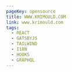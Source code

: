 ```yaml
---
pageKey: opensource
title: WWW.KRIMOULD.COM
link: www.krimould.com
tags:
  - REACT
  - GATSBYJS
  - TAILWIND
  - I18N
  - HOOKS
  - GRAPHQL
---
```

